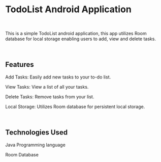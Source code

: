 <h1>TodoList Android Application</h1>
<br/>
<p>This is a simple TodoList android application, this app utilizes Room database for local storage enabling users to add, view and delete tasks.</p><br/>

<h2>Features</h2>

Add Tasks: Easily add new tasks to your to-do list.

View Tasks: View a list of all your tasks.

Delete Tasks: Remove tasks from your list.

Local Storage: Utilizes Room database for persistent local storage.



</br>
<h2>Technologies Used</h2>
Java Programming language 

Room Database
